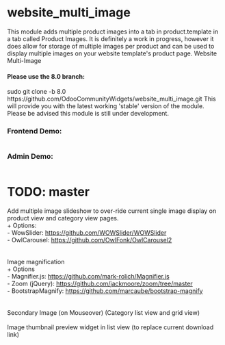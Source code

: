 website_multi_image
===================
This module adds multiple product images into a tab in product.template in a tab called Product Images. It is definitely a work in progress, however it does allow for storage of multiple images per product and can be used to display multiple images on your website template's product page.
Website Multi-Image

<H4>Please use the 8.0 branch:</H4> 
    sudo git clone -b 8.0 https://github.com/OdooCommunityWidgets/website_multi_image.git
This will provide you with the latest working 'stable' version of the module. Please be advised this module is still under development.

<H3>Frontend Demo:</H3>
<img src=""/>

<H3>Admin Demo:</H3>
<img src=""/>

TODO: master
===================
Add multiple image slideshow to over-ride current single image display on product view and category view pages.<br/>
    + Options:<br/>
      - WowSlider: https://github.com/WOWSlider/WOWSlider<br/>
      - OwlCarousel: https://github.com/OwlFonk/OwlCarousel2<br/>
      <br/><br/>
Image magnification<br/>
    + Options <br/>
      - Magnifier.js: https://github.com/mark-rolich/Magnifier.js<br/>
      - Zoom (jQuery): https://github.com/jackmoore/zoom/tree/master<br/>
      - BootstrapMagnify: https://github.com/marcaube/bootstrap-magnify<br/>
     <br/><br/>
Secondary Image (on Mouseover) (Category list view and grid view)<br/><br/>
Image thumbnail preview widget in list view (to replace current download link)
